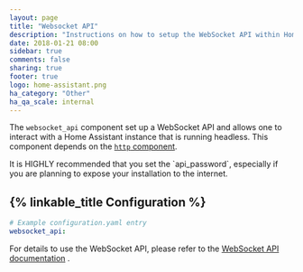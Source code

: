 ```yaml
---
layout: page
title: "Websocket API"
description: "Instructions on how to setup the WebSocket API within Home Assistant."
date: 2018-01-21 08:00
sidebar: true
comments: false
sharing: true
footer: true
logo: home-assistant.png
ha_category: "Other"
ha_qa_scale: internal
---
```


The `websocket_api` component set up a WebSocket API and allows one to interact with a Home Assistant instance that is running headless. This component depends on the [`http` component](/components/http/).

<p class='note warning'>
It is HIGHLY recommended that you set the `api_password`, especially if you are planning to expose your installation to the internet.
</p>

## {% linkable_title Configuration %}

```yaml
# Example configuration.yaml entry
websocket_api:
```

For details to use the WebSocket API, please refer to the [WebSocket API documentation](/developers/websocket_api/) .
